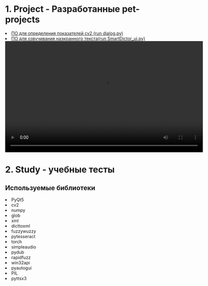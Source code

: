 <body>
<div>
    <div>
    <h1>1. Project - Разработанные pet-projects</h1>
    <li><a href="https://github.com/POMXARK/pythonPortfolio/tree/master/Projects/GUI_cv2">ПО для определения показателей cv2 (run dialog.py) </a> </li>
    <li><a href="https://github.com/POMXARK/pythonPortfolio/tree/master/Projects/text_voiceover_0_4">ПО для озвучивания наэкранного текста(run SmartDictor_ui.py)</a></li>
        </div>
    <div>
    <div>
    <video src="https://player.vimeo.com/video/687959273?h=a114326395" width="640" height="360" frameborder="0" allow="autoplay; fullscreen; picture-in-picture" allowfullscreen></video>
  </video>
</div>
            <h1>2. Study - учебные тесты</h1>
    </div>
    <div>
        <h2>Используемые библиотеки</h2>
        <li>PyQt5</li>
        <li>cv2</li>
        <li>numpy</li>
        <li>glob</li>
        <li>xml</li>
        <li>dicttoxml</li>
        <li>fuzzywuzzy</li>
        <li>pytesseract</li>
        <li>torch</li>
        <li>simpleaudio</li>
        <li>pydub</li>
        <li>rapidfuzz</li>
        <li>win32api</li>
        <li>pyautogui</li>
        <li>PIL</li>
        <li>pyttsx3</li>
    </div>


</div>
</body>
